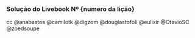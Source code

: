 ### Solução do Livebook Nº {numero da lição}

cc @anabastos @camilotk @digzom @douglastofoli @eulixir @OtavioSC @zoedsoupe
